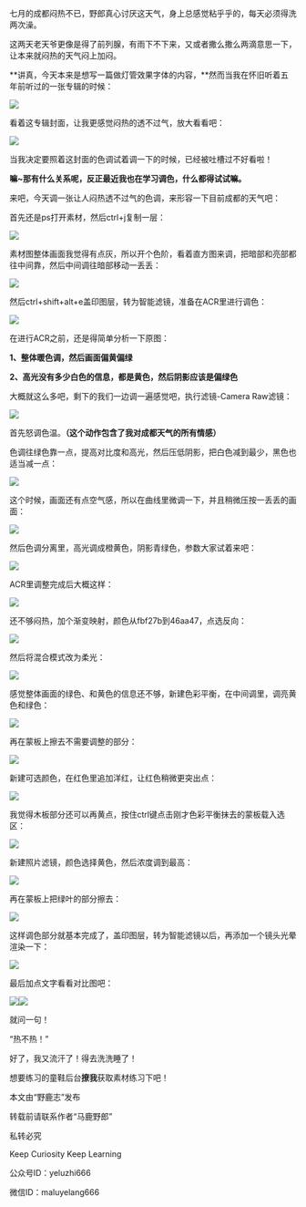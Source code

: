 七月的成都闷热不已，野郎真心讨厌这天气，身上总感觉粘乎乎的，每天必须得洗两次澡。  

  

这两天老天爷更像是得了前列腺，有雨下不下来，又或者撒么撒么两滴意思一下，让本来就闷热的天气闷上加闷。

  

**讲真，今天本来是想写一篇做灯管效果字体的内容，**然而当我在怀旧听着五年前听过的一张专辑的时候：

![](https://pic1.zhimg.com/v2-27d6fbe18e20ec039e674048c490c970_r.jpg)  

看着这专辑封面，让我更感觉闷热的透不过气，放大看看吧：

![](https://pic3.zhimg.com/v2-a4d1998552911fa8e85317760a103772_r.jpg)  

当我决定要照着这封面的色调试着调一下的时候，已经被吐槽过不好看啦！

  

**嘛~那有什么关系呢，反正最近我也在学习调色，什么都得试试嘛。**

  

来吧，今天调一张让人闷热透不过气的色调，来形容一下目前成都的天气吧：

  

首先还是ps打开素材，然后ctrl+j复制一层：

![](https://pic4.zhimg.com/v2-b15de61dbd56362e70ebb47e19dcf9d3_r.jpg)  

素材图整体画面我觉得有点灰，所以开个色阶，看着直方图来调，把暗部和亮部都往中间靠，然后中间调往暗部移动一丢丢：

![](https://pic1.zhimg.com/v2-ba6043b0f7f42097885c93a382d889fc_r.jpg)  

然后ctrl+shift+alt+e盖印图层，转为智能滤镜，准备在ACR里进行调色：  

![](https://pic4.zhimg.com/v2-2baab755ff8fc597180b0fe95598408b_r.jpg)  

在进行ACR之前，还是得简单分析一下原图：

**1、整体暖色调，然后画面偏黄偏绿**

**2、高光没有多少白色的信息，都是黄色，然后阴影应该是偏绿色**

  

大概就这么多吧，剩下的我们一边调一遍感觉吧，执行滤镜-Camera Raw滤镜：

  
![](https://pic1.zhimg.com/v2-e3a063f2d9cec39281a1aa1395ddb470_r.jpg)  

首先怒调色温。**（这个动作包含了我对成都天气的所有情感）**

  

色调往绿色靠一点，提高对比度和高光，然后压低阴影，把白色减到最少，黑色也适当减一点：

![](https://pic1.zhimg.com/v2-645d3009610ab5342b7e2bc566bd2e88_r.jpg)  

这个时候，画面还有点空气感，所以在曲线里微调一下，并且稍微压按一丢丢的画面：

![](https://pic2.zhimg.com/v2-29cee95f5ac41262133a6ed226133f69_r.jpg)  

然后色调分离里，高光调成橙黄色，阴影青绿色，参数大家试着来吧：

![](https://pic3.zhimg.com/v2-c0bd099d2d46e28cbdfc1529331d7e1e_r.jpg)  

ACR里调整完成后大概这样：

![](https://pic3.zhimg.com/v2-245d4501834e0fb9d50110d30f0b7c2a_r.jpg)  

还不够闷热，加个渐变映射，颜色从fbf27b到46aa47，点选反向：

![](https://pic1.zhimg.com/v2-c608d32c11482b8d0b7727d1bb9ab5f0_r.jpg)  

然后将混合模式改为柔光：

![](https://pic3.zhimg.com/v2-f31931344f8c5805c0cc223bf0f848de_r.jpg)  

感觉整体画面的绿色、和黄色的信息还不够，新建色彩平衡，在中间调里，调亮黄色和绿色：

![](https://pic4.zhimg.com/v2-caf739ea19238a596e190f6ce22af01f_r.jpg)  

再在蒙板上擦去不需要调整的部分：

![](https://pic4.zhimg.com/v2-2c5284fcfbe7973b01d6264bed06cc87_r.jpg)  

新建可选颜色，在红色里追加洋红，让红色稍微更突出点：

![](https://pic4.zhimg.com/v2-6cf6969b75421c482067b0e9679485cb_r.jpg)  

我觉得木板部分还可以再黄点，按住ctrl键点击刚才色彩平衡抹去的蒙板载入选区：

![](https://pic2.zhimg.com/v2-0c0dc546dcca8b9dc175d029aea04455_r.jpg)  

新建照片滤镜，颜色选择黄色，然后浓度调到最高：

![](https://pic2.zhimg.com/v2-8f03bee52597afeca93fd8fb536749b9_r.jpg)  

再在蒙板上把绿叶的部分擦去：

![](https://pic4.zhimg.com/v2-faa737edb78f489ef643a612067437e3_r.jpg)  

这样调色部分就基本完成了，盖印图层，转为智能滤镜以后，再添加一个镜头光晕渲染一下：

![](https://pic4.zhimg.com/v2-225ea065f93820b3b8774e22df17a26b_r.jpg)  

最后加点文字看看对比图吧：

![](https://pic3.zhimg.com/v2-c5a1f201ed4e6736914ef0cf328b95b2_r.jpg)![](https://pic2.zhimg.com/v2-10895440a5520b0883b764d168099599_r.jpg)  

就问一句！

“热不热！”

好了，我又流汗了！得去洗洗睡了！

想要练习的童鞋后台**撩我**获取素材练习下吧！

  

本文由“野鹿志”发布

转载前请联系作者“马鹿野郎”

私转必究

Keep Curiosity Keep Learning

公众号ID：yeluzhi666

微信ID：maluyelang666